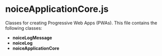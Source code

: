 # noiceApplicationCore.js

Classes for creating Progressive Web Apps (PWAs). This file contains the following classes:

* **noiceLogMessage**
* **noiceLog**
* **noiceApplicationCore**
